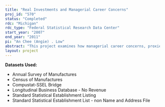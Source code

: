```yaml
---
title: "Real Investments and Managerial Career Concerns"
proj_id: "570"
status: "Completed"
rdc: "Michigan"
rdc_type: "Federal Statistical Research Data Center"
start_year: "2007"
end_year: "2011"
pi: "An Chee (Angie) . Low"
abstract: "This project examines how managerial career concerns, proxied by age, affect firm real investment policies. These career concerns can lead to distortions in the decisions to build or destroy plants since such decisions reflect on the ability of the manager to make good decisions. The researchers estimate logistic regressions to test whether managerial career concerns affect the probability of plant births, deaths, sales, and purchases. The research will also test the “trapped administrator” phenomenon where a manager who is afraid of losing her reputation is more reluctant to cease investments in unproductive plants which she built or acquired and may even try to increase the resources to these plants in order to prevent failure.  This project will prepare new tabulations of public firms managed by different demographic groups. To understand whether CEO age affects plant births and deaths, the investigators will tabulate the different investment projects against CEO age and also prepare tabulations relating the value of capital expenditures, value of shipments, and total employment to CEO age. The project will provide benefits through the production of population level estimates of plant births and deaths and by relating variation in these plant activities to managerial characteristics. Logistic models are used to relate CEO age and gender to the probability of various investment (or disinvestment) projects being undertaken. Additional estimates will show how managerial characteristics influence plant-level capital expenditures. These estimates of the impact of managerial age and other demographic variables are important as they shed light on how changing demographics can affect macroeconomic employment and productivity patterns."
layout: project
---
```


**Datasets Used:**

  - Annual Survey of Manufactures 
  - Census of Manufactures 
  - Compustat-SSEL Bridge 
  - Longitudinal Business Database - No Revenue 
  - Standard Statistical Establishment Listing 
  - Standard Statistical Establishment List - non Name and Address File 

